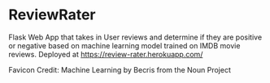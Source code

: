 # ReviewRater

Flask Web App that takes in User reviews and determine if they are positive or negative based on machine learning model trained on IMDB movie reviews. Deployed at https://review-rater.herokuapp.com/

Favicon Credit: Machine Learning by Becris from the Noun Project
